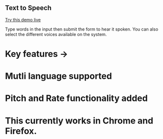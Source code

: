 ## Text to Speech
[Try this demo live](https://purple-stone-059ff4010.azurestaticapps.net)

Type words in the input then submit the form to hear it spoken. You can also select the different voices available on the system.
# Key features ->
# Mutli language supported
# Pitch and Rate functionality added
# This currently works in Chrome and Firefox.
